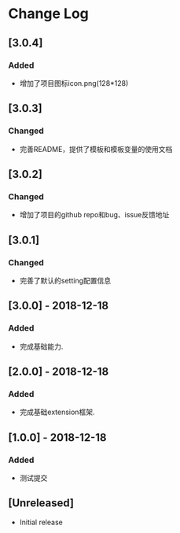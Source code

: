# Change Log

## [3.0.4]

### Added
- 增加了项目图标icon.png(128*128)

## [3.0.3]

### Changed
- 完善README，提供了模板和模板变量的使用文档

## [3.0.2]

### Changed
- 增加了项目的github repo和bug、issue反馈地址

## [3.0.1]

### Changed
- 完善了默认的setting配置信息

## [3.0.0] - 2018-12-18
### Added
- 完成基础能力.


## [2.0.0] - 2018-12-18
### Added
- 完成基础extension框架.

## [1.0.0] - 2018-12-18
### Added
- 测试提交

## [Unreleased]
- Initial release
